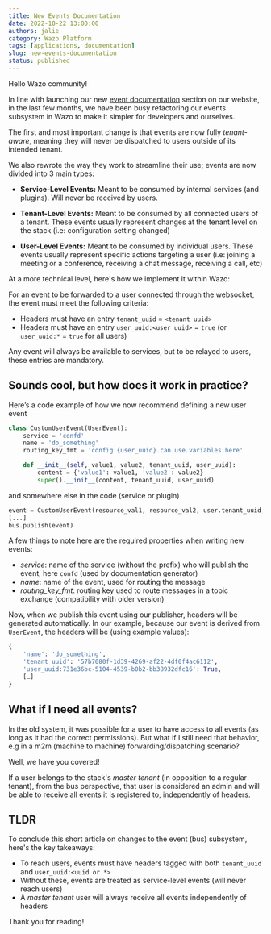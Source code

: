 ```yaml
---
title: New Events Documentation
date: 2022-10-22 13:00:00
authors: jalie
category: Wazo Platform
tags: [applications, documentation]
slug: new-events-documentation
status: published
---
```


Hello Wazo community!

In line with launching our new [event documentation](https://wazo-platform.org/documentation) section on our website, in the last few months,
we have been busy refactoring our events subsystem in Wazo to make it simpler for developers and ourselves.

The first and most important change is that events are now fully _tenant-aware_, meaning they will never be dispatched to users outside
of its intended tenant.

<!-- truncate -->

We also rewrote the way they work to streamline their use; events are now divided into 3 main types:

- **Service-Level Events:**
  Meant to be consumed by internal services (and plugins). Will never be received by users.

- **Tenant-Level Events:**
  Meant to be consumed by all connected users of a tenant.
  These events usually represent changes at the tenant level on the stack (i.e: configuration setting changed)

- **User-Level Events:**
  Meant to be consumed by individual users.
  These events usually represent specific actions targeting a user (i.e: joining a meeting or a conference,
  receiving a chat message, receiving a call, etc)

At a more technical level, here's how we implement it within Wazo:

For an event to be forwarded to a user connected through the websocket, the event must meet the following criteria:

- Headers must have an entry `tenant_uuid` = `<tenant uuid>`
- Headers must have an entry `user_uuid:<user uuid>` = `true` (or `user_uuid:*` = `true` for all users)

Any event will always be available to services, but to be relayed to users, these entries are mandatory.

## Sounds cool, but how does it work in practice?

Here’s a code example of how we now recommend defining a new user event

```py
class CustomUserEvent(UserEvent):
	service = 'confd'
	name = 'do_something'
	routing_key_fmt = 'config.{user_uuid}.can.use.variables.here'

	def __init__(self, value1, value2, tenant_uuid, user_uuid):
		content = {'value1': value1, 'value2': value2}
		super().__init__(content, tenant_uuid, user_uuid)
```

and somewhere else in the code (service or plugin)

```py
event = CustomUserEvent(resource_val1, resource_val2, user.tenant_uuid, user.uuid)
[...]
bus.publish(event)
```

A few things to note here are the required properties when writing new events:

- _service_: name of the service (without the prefix) who will publish the event, here `confd` (used by documentation generator)
- _name_: name of the event, used for routing the message
- _routing_key_fmt_: routing key used to route messages in a topic exchange (compatibility with older version)

Now, when we publish this event using our publisher, headers will be generated automatically.
In our example, because our event is derived from `UserEvent`, the headers will be (using example values):

```py
{
	'name': 'do_something',
	'tenant_uuid': '57b7080f-1d39-4269-af22-4df0f4ac6112',
	'user_uuid:731e36bc-5104-4539-b0b2-bb38932dfc16': True,
	[…]
}
```

## What if I need **all** events?

In the old system, it was possible for a user to have access to all events (as long as it had the correct permissions).
But what if I still need that behavior, e.g in a m2m (machine to machine) forwarding/dispatching scenario?

Well, we have you covered!

If a user belongs to the stack's _master tenant_ (in opposition to a regular tenant), from the bus perspective, that user
is considered an admin and will be able to receive all events it is registered to, independently of headers.

## TLDR

To conclude this short article on changes to the event (bus) subsystem, here's the key takeaways:

- To reach users, events must have headers tagged with both `tenant_uuid` and `user_uuid:<uuid or *>`
- Without these, events are treated as service-level events (will never reach users)
- A _master tenant_ user will always receive all events independently of headers

Thank you for reading!

